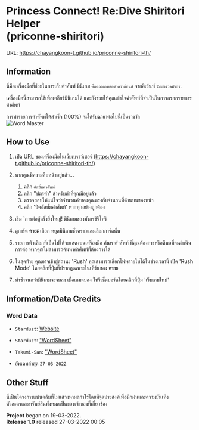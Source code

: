 # Princess Connect! Re:Dive Shiritori Helper<br>(priconne-shiritori)

URL: <https://chayangkoon-t.github.io/priconne-shiritori-th/>

## Information
นี่คือเครื่องมือที่ช่วยในการเก็บคำศัพท์
มินิเกม `ศึกดวลเกมต่อคำดราก้อนส์` 
จากอีเว้นท์ `นักสำรวจมังกร`.

เครื่องมือนี้สามารถใช้เพื่อเคลียร์มินิเกมได้
และยังช่วยให้คุณเข้าใจคำศัพท์ที่จำเป็นในการกรอกรายการคำศัพท์

การทำรายการคำศัพท์ให้สำเร็จ (100%) จะได้รับฉายาต่อไปนี้เป็นรางวัล<br>
![Word Master](https://raw.githubusercontent.com/chayangkoon-t/priconne-shiritori/master/images/webpage/icon_emblem_11001041.png)

<!-- As of `April 30, 2021`, the word catalog was updated to include `248` new words.<br>
To unlock this new word catalog, you must do the following:
  - Read the event story for `Inori SOS!! Time Traveling Dragons` (`イノリＳＯＳ！！　タイムトラベル・ドラゴンズ`)
  - Play one game.

Completing this new catalog (100%) will grant the following title as a reward:<br>
![Word Master II](https://raw.githubusercontent.com/Expugn/priconne-shiritori/master/images/webpage/icon_emblem_11001131.png) 
-->

## How to Use
1. เปิด URL ของเครื่องมือในเว็บเบราว์เซอร์ (<https://chayangkoon-t.github.io/priconne-shiritori-th/>)
2. หากคุณมีความคืบหน้าอยู่แล้ว...

    1. คลิก `อัลบั้มคำศัพท์`
    2. คลิก "บัตรคำ" สำหรับคำที่คุณมีอยู่แล้ว
    3. ตรวจสอบให้แน่ใจว่าจำนวนคำของคุณตรงกับจำนวนที่ด้านบนของหน้า
    4. คลิก 'ปิดอัลบั้มคำศัพท์' หากทุกอย่างถูกต้อง
      
3. เริ่ม `การต่อสู้ครั้งยิ่งใหญ่! มินิเกมของมังกรชิริโทริ
4. ดูการ์ด **คายะ** เลือก หยุดมินิเกมชั่วคราวและเลือกการ์ดนั้น
5. รายการตัวเลือกที่เป็นไปได้จะแสดงบนเครื่องมือ ค้นหาคำศัพท์
ที่คุณต้องการหรือดีพอที่จะดำเนินการต่อ หากคุณไม่สามารถค้นหาคำศัพท์ที่ต้องการได้
6. ในสุดท้าย คุณอาจเข้าสู่สถานะ 'Rush' คุณสามารถเลือกไพ่หลายใบได้ในช่วงเวลานี้
เปิด 'Rush Mode' โดยคลิกที่ปุ่มที่ปรากฏเฉพาะในเทิร์นของ **คายะ**
7. ทำซ้ำจนกว่ามินิเกมจะจบลง เมื่อเกมจบลง ให้รีเซ็ตบอร์ดโดยคลิกที่ปุ่ม 'เริ่มเกมใหม่'

## Information/Data Credits
### Word Data
- `Starduzt`: [Website](https://www.facebook.com/StarduztLive/)
- `Starduzt`: ["WordSheet"](https://docs.google.com/spreadsheets/d/1DXxr1Z4w2No81hrRMeVJ3O3H7cce3KskqILLGEzO9v0/edit?usp=sharing)
- `Takumi-San`: ["WordSheet"](https://docs.google.com/spreadsheets/d/1Wa6E9L-64yP3y_hhKJS8uUhKFEedZFQrmEumtCPgeIw/htmlview?fbclid=IwAR1A6Gh5dFsVRv84iYzz8cZTSAMjkzpRaO-96A9rj5TlDxzJZyBD9mCQMyU#gid=0)

- อัพเดทล่าสุด `27-03-2022`

## Other Stuff
นี่เป็นโครงการแฟนคลับที่ไม่แสวงหาผลกำไรโดยมีจุดประสงค์เพื่อฝึกฝนและความบันเทิง<br>
ตัวละครและทรัพย์สินทั้งหมดเป็นของเจ้าของที่เกี่ยวข้อง

**Project** began on 19-03-2022.<br>
**Release 1.0** released 27-03-2022 00:05